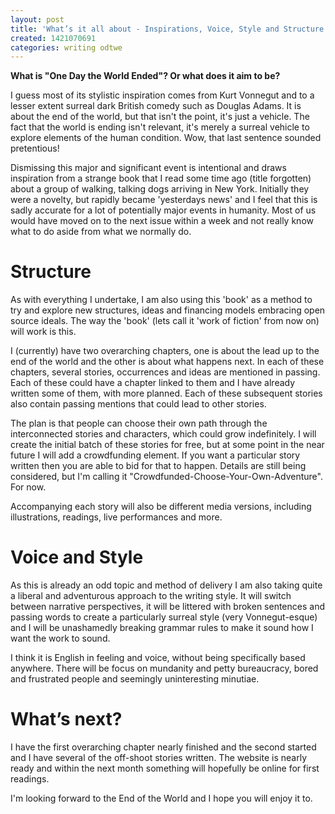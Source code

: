```yaml
---
layout: post
title: 'What’s it all about - Inspirations, Voice, Style and Structure'
created: 1421070691
categories: writing odtwe
---
```


**What is "One Day the World Ended"? Or what does it aim to be?**

I guess most of its stylistic inspiration comes from Kurt Vonnegut and to a lesser extent surreal dark British comedy such as Douglas Adams. It is about the end of the world, but that isn't the point, it's just a vehicle. The fact that the world is ending isn't relevant, it's merely a surreal vehicle to explore elements of the human condition. Wow, that last sentence sounded pretentious!

Dismissing this major and significant event is intentional and draws inspiration from a strange book that I read some time ago (title forgotten) about a group of walking, talking dogs arriving in New York. Initially they were a novelty, but rapidly became 'yesterdays news' and I feel that this is sadly accurate for a lot of potentially major events in humanity. Most of us would have moved on to the next issue within a week and not really know what to do aside from what we normally do.

# Structure
As with everything I undertake, I am also using this 'book' as a method to try and explore new structures, ideas and financing models embracing open source ideals. The way the 'book' (lets call it 'work of fiction' from now on) will work is this.

I (currently) have two overarching chapters, one is about the lead up to the end of the world and the other is about what happens next. In each of these chapters, several stories, occurrences and ideas are mentioned in passing. Each of these could have a chapter linked to them and I have already written some of them, with more planned. Each of these subsequent stories also contain passing mentions that could lead to other stories.

The plan is that people can choose their own path through the interconnected stories and characters, which could grow indefinitely. I will create the initial batch of these stories for free, but at some point in the near future I will add a crowdfunding element. If you want a particular story written then you are able to bid for that to happen. Details are still being considered, but I'm calling it "Crowdfunded-Choose-Your-Own-Adventure". For now.

Accompanying each story will also be different media versions, including illustrations, readings, live performances and more.

# Voice and Style
As this is already an odd topic and method of delivery I am also taking quite a liberal and adventurous approach to the writing style. It will switch between narrative perspectives, it will be littered with broken sentences and passing words to create a particularly surreal style (very Vonnegut-esque) and I will be unashamedly breaking grammar rules to make it sound how I want the work to sound.

I think it is English in feeling and voice, without being specifically based anywhere. There will be focus on mundanity and petty bureaucracy, bored and frustrated people and seemingly uninteresting minutiae.

# What’s next?
I have the first overarching chapter nearly finished and the second started and I have several of the off-shoot stories written. The website is nearly ready and within the next month something will hopefully be online for first readings.

I'm looking forward to the End of the World and I hope you will enjoy it to.
